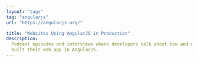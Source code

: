 ```yaml
---
layout: "tags"
tag: "angularjs"
url: "https://angularjs.org/"

title: "Websites Using AngularJS in Production"
description:
  Podcast episodes and interviews where developers talk about how and why they
  built their web app in AngularJS.
---
```

